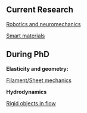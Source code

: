 ## Current Research

[Robotics and neuromechanics](./robotics)

[Smart materials](./material)

<!-- [Decision making](./psychophysics)-->

## During PhD

**Elasticity and geometry:**

<!-- [Instabilities driven by geometry](./coiling) -->
<!-- [Geometry driven instability](./coiling) -->

[Filament/Sheet mechanics](./sheet_morph)

<!-- [Elasto-dynamics](./large_deformation) -->

**Hydrodynamics**

[Rigid objects in flow](./mr_eqn)
